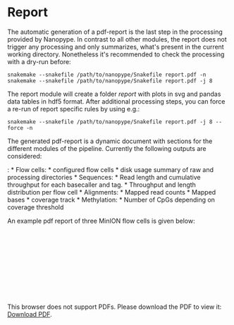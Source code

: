 # Report

The automatic generation of a pdf-report is the last step in the processing provided by Nanopype. In contrast to all other modules, the report does not trigger any processing and only summarizes, what's present in the current working directory.
Nonetheless it's recommended to check the processing with a dry-run before:

```
snakemake --snakefile /path/to/nanopype/Snakefile report.pdf -n
snakemake --snakefile /path/to/nanopype/Snakefile report.pdf -j 8
```


The report module will create a folder *report* with plots in svg and pandas data tables in hdf5 format. After additional processing steps, you can force a re-run of report specific rules by using e.g.:

```
snakemake --snakefile /path/to/nanopype/Snakefile report.pdf -j 8 --force -n
```


The generated pdf-report is a dynamic document with sections for the different modules of the pipeline. Currently the following outputs are considered:

:   * Flow cells:
        * configured flow cells
        * disk usage summary of raw and processing directories
    * Sequences:
        * Read length and cumulative throughput for each basecaller and tag.
        * Throughput and length distribution per flow cell
    * Alignments:
        * Mapped read counts
        * Mapped bases
        * coverage track
    * Methylation:
        * Number of CpGs depending on coverage threshold

An example pdf report of three MinION flow cells is given below:

<object data="https://raw.githubusercontent.com/giesselmann/nanopype/master/docs/report.pdf" type="application/pdf" width="700px" height="700px">
    <embed src="https://raw.githubusercontent.com/giesselmann/nanopype/master/docs/report.pdf">
        <p>This browser does not support PDFs. Please download the PDF to view it: <a href="https://raw.githubusercontent.com/giesselmann/nanopype/master/docs/report.pdf">Download PDF</a>.</p>
    </embed>
</object>
